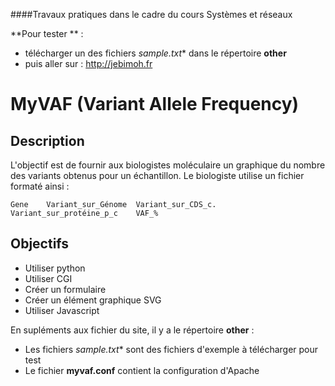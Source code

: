 
####Travaux pratiques dans le cadre du cours Systèmes et réseaux

**Pour tester ** : 

* télécharger un des fichiers **sample*.txt** dans le répertoire **other**
* puis aller sur : <http://jebimoh.fr>


# MyVAF (Variant Allele Frequency)

## Description
L'objectif est de fournir aux biologistes moléculaire un graphique du nombre des variants obtenus pour un échantillon.
Le biologiste utilise un fichier formaté ainsi :

	Gene	Variant_sur_Génome	Variant_sur_CDS_c.	Variant_sur_protéine_p_c	VAF_%

## Objectifs
* Utiliser python
* Utiliser CGI
* Créer un formulaire
* Créer un élément graphique SVG
* Utiliser Javascript

En supléments aux fichier du site, il y a le répertoire **other** :

* Les fichiers **sample*.txt** sont des fichiers d'exemple à télécharger pour test
* Le fichier **myvaf.conf** contient la configuration d'Apache




